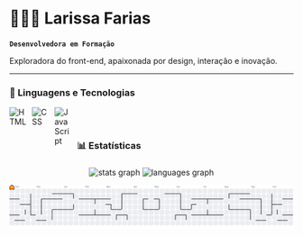 # 👩🏻‍💻 Larissa Farias

**`Desenvolvedora em Formação`**

Exploradora do front-end, apaixonada por design, interação e inovação.

---

### 🤖 Linguagens e Tecnologias

<img 
    align="left" 
    alt="HTML"
    title="HTML" 
    width="30px" 
    style="padding-right: 10px;" 
    src="https://cdn.jsdelivr.net/gh/devicons/devicon@latest/icons/html5/html5-original.svg" 
/>
<img 
    align="left" 
    alt="CSS" 
    title="CSS"
    width="30px" 
    style="padding-right: 10px;" 
    src="https://cdn.jsdelivr.net/gh/devicons/devicon@latest/icons/css3/css3-original.svg" 
/>
<img 
    align="left" 
    alt="JavaScript" 
    title="JavaScript"
    width="30px" 
    style="padding-right: 10px;" 
    src="https://cdn.jsdelivr.net/gh/devicons/devicon@latest/icons/javascript/javascript-original.svg" 
/> 

<br/>
<br/>

### 📊 Estatísticas
###
<div align="center">
  <img src="https://github-readme-stats.vercel.app/api?username=larissafariass&hide_title=false&hide_rank=false&show_icons=true&include_all_commits=true&count_private=true&disable_animations=false&theme=dracula&locale=en&hide_border=false&order=1" height="150" alt="stats graph"  />
  <img src="https://github-readme-stats.vercel.app/api/top-langs?username=larissafariass&locale=en&hide_title=false&layout=compact&card_width=320&langs_count=5&theme=dracula&hide_border=false&order=2" height="150" alt="languages graph"  />
</div>
<p>
<p>
<p>
    
</p>
    
</p>
</p>

    
<picture>
  <source media="(prefers-color-scheme: dark)" srcset="https://raw.githubusercontent.com/larissafariass/larissafariass/output/pacman-contribution-graph-dark.svg">
  <source media="(prefers-color-scheme: light)" srcset="https://raw.githubusercontent.com/larissafariass/larissafariass/output/pacman-contribution-graph.svg">
  <img alt="pacman contribution graph" src="https://raw.githubusercontent.com/larissafariass/larissafariass/output/pacman-contribution-graph.svg">
</picture>

###

